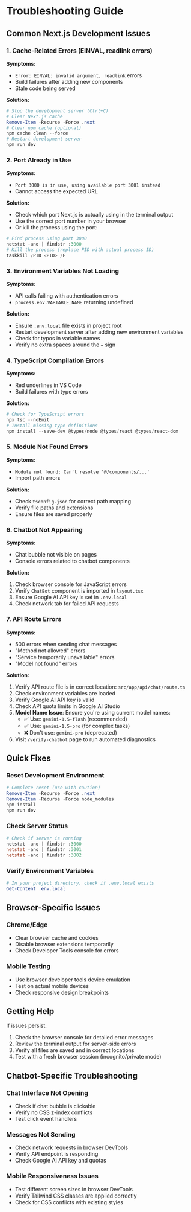 # Troubleshooting Guide

## Common Next.js Development Issues

### 1. Cache-Related Errors (EINVAL, readlink errors)

**Symptoms:**
- `Error: EINVAL: invalid argument, readlink` errors
- Build failures after adding new components
- Stale code being served

**Solution:**
```powershell
# Stop the development server (Ctrl+C)
# Clear Next.js cache
Remove-Item -Recurse -Force .next
# Clear npm cache (optional)
npm cache clean --force
# Restart development server
npm run dev
```

### 2. Port Already in Use

**Symptoms:**
- `Port 3000 is in use, using available port 3001 instead`
- Cannot access the expected URL

**Solution:**
- Check which port Next.js is actually using in the terminal output
- Use the correct port number in your browser
- Or kill the process using the port:
```powershell
# Find process using port 3000
netstat -ano | findstr :3000
# Kill the process (replace PID with actual process ID)
taskkill /PID <PID> /F
```

### 3. Environment Variables Not Loading

**Symptoms:**
- API calls failing with authentication errors
- `process.env.VARIABLE_NAME` returning undefined

**Solution:**
- Ensure `.env.local` file exists in project root
- Restart development server after adding new environment variables
- Check for typos in variable names
- Verify no extra spaces around the `=` sign

### 4. TypeScript Compilation Errors

**Symptoms:**
- Red underlines in VS Code
- Build failures with type errors

**Solution:**
```powershell
# Check for TypeScript errors
npx tsc --noEmit
# Install missing type definitions
npm install --save-dev @types/node @types/react @types/react-dom
```

### 5. Module Not Found Errors

**Symptoms:**
- `Module not found: Can't resolve '@/components/...'`
- Import path errors

**Solution:**
- Check `tsconfig.json` for correct path mapping
- Verify file paths and extensions
- Ensure files are saved properly

### 6. Chatbot Not Appearing

**Symptoms:**
- Chat bubble not visible on pages
- Console errors related to chatbot components

**Solution:**
1. Check browser console for JavaScript errors
2. Verify `ChatBot` component is imported in `layout.tsx`
3. Ensure Google AI API key is set in `.env.local`
4. Check network tab for failed API requests

### 7. API Route Errors

**Symptoms:**
- 500 errors when sending chat messages
- "Method not allowed" errors
- "Service temporarily unavailable" errors
- "Model not found" errors

**Solution:**
1. Verify API route file is in correct location: `src/app/api/chat/route.ts`
2. Check environment variables are loaded
3. Verify Google AI API key is valid
4. Check API quota limits in Google AI Studio
5. **Model Name Issue**: Ensure you're using current model names:
   - ✅ Use: `gemini-1.5-flash` (recommended)
   - ✅ Use: `gemini-1.5-pro` (for complex tasks)
   - ❌ Don't use: `gemini-pro` (deprecated)
6. Visit `/verify-chatbot` page to run automated diagnostics

## Quick Fixes

### Reset Development Environment
```powershell
# Complete reset (use with caution)
Remove-Item -Recurse -Force .next
Remove-Item -Recurse -Force node_modules
npm install
npm run dev
```

### Check Server Status
```powershell
# Check if server is running
netstat -ano | findstr :3000
netstat -ano | findstr :3001
netstat -ano | findstr :3002
```

### Verify Environment Variables
```powershell
# In your project directory, check if .env.local exists
Get-Content .env.local
```

## Browser-Specific Issues

### Chrome/Edge
- Clear browser cache and cookies
- Disable browser extensions temporarily
- Check Developer Tools console for errors

### Mobile Testing
- Use browser developer tools device emulation
- Test on actual mobile devices
- Check responsive design breakpoints

## Getting Help

If issues persist:
1. Check the browser console for detailed error messages
2. Review the terminal output for server-side errors
3. Verify all files are saved and in correct locations
4. Test with a fresh browser session (incognito/private mode)

## Chatbot-Specific Troubleshooting

### Chat Interface Not Opening
- Check if chat bubble is clickable
- Verify no CSS z-index conflicts
- Test click event handlers

### Messages Not Sending
- Check network requests in browser DevTools
- Verify API endpoint is responding
- Check Google AI API key and quotas

### Mobile Responsiveness Issues
- Test different screen sizes in browser DevTools
- Verify Tailwind CSS classes are applied correctly
- Check for CSS conflicts with existing styles
